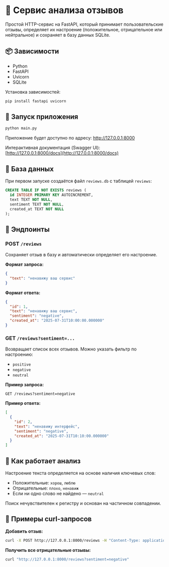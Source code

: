 # 💬 Сервис анализа отзывов

Простой HTTP-сервис на FastAPI, который принимает пользовательские отзывы, определяет их настроение (положительное, отрицательное или нейтральное) и сохраняет в базу данных SQLite.

## 📦 Зависимости

- Python
- FastAPI
- Uvicorn
- SQLite

Установка зависимостей:

```bash
pip install fastapi uvicorn
```

## 🚀 Запуск приложения

```bash
python main.py
```

Приложение будет доступно по адресу: http://127.0.0.1:8000

Интерактивная документация (Swagger UI):  
[http://127.0.0.1:8000/docs](http://127.0.0.1:8000/docs)

## 📂 База данных

При первом запуске создаётся файл `reviews.db` с таблицей `reviews`:

```sql
CREATE TABLE IF NOT EXISTS reviews (
  id INTEGER PRIMARY KEY AUTOINCREMENT,
  text TEXT NOT NULL,
  sentiment TEXT NOT NULL,
  created_at TEXT NOT NULL
);
```

## 📮 Эндпоинты

### POST `/reviews`

Сохраняет отзыв в базу и автоматически определяет его настроение.

**Формат запроса:**

```json
{
  "text": "ненавижу ваш сервис"
}
```

**Формат ответа:**

```json
{
  "id": 1,
  "text": "ненавижу ваш сервис",
  "sentiment": "negative",
  "created_at": "2025-07-31T10:00:00.000000"
}
```

### GET `/reviews?sentiment=...`

Возвращает список всех отзывов. Можно указать фильтр по настроению:

- `positive`
- `negative`
- `neutral`

**Пример запроса:**

```
GET /reviews?sentiment=negative
```

**Пример ответа:**

```json
[
  {
    "id": 2,
    "text": "ненавижу интерфейс",
    "sentiment": "negative",
    "created_at": "2025-07-31T10:10:00.000000"
  }
]
```

## 🧠 Как работает анализ

Настроение текста определяется на основе наличия ключевых слов:

- Положительные: `хорош`, `люблю`
- Отрицательные: `плохо`, `ненавиж`
- Если ни одно слово не найдено — `neutral`

Поиск нечувствителен к регистру и основан на частичном совпадении.

## 📌 Примеры curl-запросов

**Добавить отзыв:**

```bash
curl -X POST http://127.0.0.1:8000/reviews -H "Content-Type: application/json" -d "{\"text\": \"ненавижу ваш сервис\"}"
```

**Получить все отрицательные отзывы:**

```bash
curl "http://127.0.0.1:8000/reviews?sentiment=negative"
```